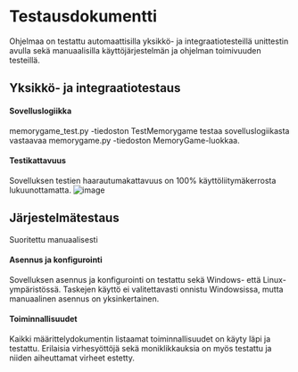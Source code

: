 # Testausdokumentti
Ohjelmaa on testattu automaattisilla yksikkö- ja integraatiotesteillä unittestin avulla sekä manuaalisilla käyttöjärjestelmän ja ohjelman toimivuuden testeillä.
## Yksikkö- ja integraatiotestaus
#### Sovelluslogiikka
memorygame_test.py -tiedoston TestMemorygame testaa sovelluslogiikasta vastaavaa memorygame.py -tiedoston MemoryGame-luokkaa.
#### Testikattavuus
Sovelluksen testien haarautumakattavuus on 100% käyttöliitymäkerrosta lukuunottamatta.
![image](https://github.com/minttugomez/ot-harjoitustyo/assets/116456153/85baeff3-e71e-43ee-a806-ee39ec6b5998)
## Järjestelmätestaus
Suoritettu manuaalisesti
#### Asennus ja konfigurointi
Sovelluksen asennus ja konfigurointi on testattu sekä Windows- että Linux-ympäristössä. Taskejen käyttö ei valitettavasti onnistu Windowsissa, mutta manuaalinen asennus on yksinkertainen.
#### Toiminnallisuudet
Kaikki määrittelydokumentin listaamat toiminnallisuudet on käyty läpi ja testattu. Erilaisia virhesyöttöjä sekä moniklikkauksia on myös testattu ja niiden aiheuttamat virheet estetty.
